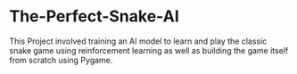 # The-Perfect-Snake-AI
This Project involved training an AI model to learn and play the classic snake game using reinforcement learning as well as building the game itself from scratch using Pygame.
